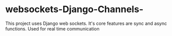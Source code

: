 # websockets-Django-Channels-
This project uses Django web sockets. It's core features are sync and async functions. 
Used for real time communication 
